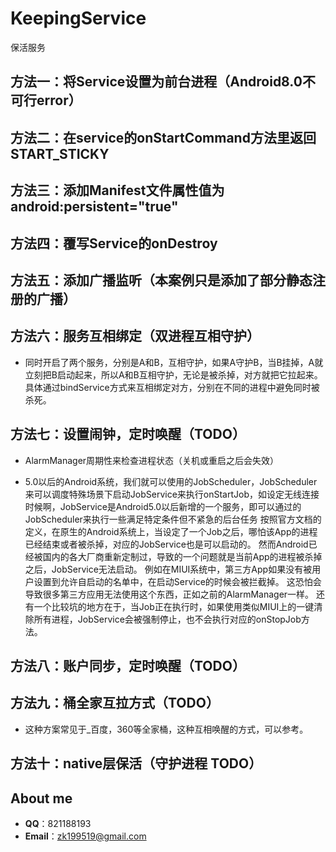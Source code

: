 # KeepingService
保活服务

## 方法一：将Service设置为前台进程（Android8.0不可行error）

## 方法二：在service的onStartCommand方法里返回 START_STICKY

## 方法三：添加Manifest文件属性值为android:persistent="true"

## 方法四：覆写Service的onDestroy

## 方法五：添加广播监听（本案例只是添加了部分静态注册的广播）

## 方法六：服务互相绑定（双进程互相守护）

* 同时开启了两个服务，分别是A和B，互相守护，如果A守护B，当B挂掉，A就立刻把B启动起来，所以A和B互相守护，无论是被杀掉，对方就把它拉起来。具体通过bindService方式来互相绑定对方，分别在不同的进程中避免同时被杀死。


## 方法七：设置闹钟，定时唤醒（TODO）

* AlarmManager周期性来检查进程状态（关机或重启之后会失效）

* 5.0以后的Android系统，我们就可以使用的JobScheduler，JobScheduler来可以调度特殊场景下启动JobService来执行onStartJob，如设定无线连接时候啊，JobService是Android5.0以后新增的一个服务，即可以通过的JobScheduler来执行一些满足特定条件但不紧急的后台任务
按照官方文档的定义，在原生的Android系统上，当设定了一个Job之后，哪怕该App的进程已经结束或者被杀掉，对应的JobService也是可以启动的。
然而Android已经被国内的各大厂商重新定制过，导致的一个问题就是当前App的进程被杀掉之后，JobService无法启动。
例如在MIUI系统中，第三方App如果没有被用户设置到允许自启动的名单中，在启动Service的时候会被拦截掉。
这恐怕会导致很多第三方应用无法使用这个东西，正如之前的AlarmManager一样。
还有一个比较坑的地方在于，当Job正在执行时，如果使用类似MIUI上的一键清除所有进程，JobService会被强制停止，也不会执行对应的onStopJob方法。

## 方法八：账户同步，定时唤醒（TODO）

## 方法九：桶全家互拉方式（TODO）

* 这种方案常见于_百度，360等全家桶，这种互相唤醒的方式，可以参考。


## 方法十：native层保活（守护进程 TODO）

## About me
 - **QQ**：821188193
 - **Email**：zk199519@gmail.com
